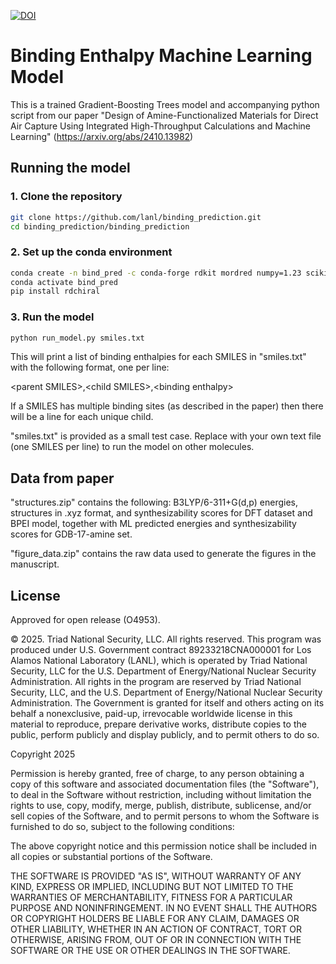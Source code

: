 [![DOI](https://zenodo.org/badge/1022298469.svg)](https://doi.org/10.5281/zenodo.17478788)


# Binding Enthalpy Machine Learning Model
This is a trained Gradient-Boosting Trees model and accompanying python script from our paper "Design of Amine-Functionalized Materials for Direct Air Capture Using Integrated High-Throughput Calculations and Machine Learning" (https://arxiv.org/abs/2410.13982)


## Running the model

### 1. Clone the repository 

```bash
git clone https://github.com/lanl/binding_prediction.git
cd binding_prediction/binding_prediction
```

### 2. Set up the conda environment

```bash
conda create -n bind_pred -c conda-forge rdkit mordred numpy=1.23 scikit-learn=1.3.0
conda activate bind_pred
pip install rdchiral
```

### 3. Run the model

```bash
python run_model.py smiles.txt
```

This will print a list of binding enthalpies for each SMILES in "smiles.txt" with the following format, one per line:

\<parent SMILES\>,\<child SMILES\>,\<binding enthalpy\>

If a SMILES has multiple binding sites (as described in the paper) then there will be a line for each unique child.


"smiles.txt" is provided as a small test case. Replace with your own text file (one SMILES per line) to run the model on other molecules.

## Data from paper
"structures.zip" contains the following: B3LYP/6-311+G(d,p) energies, structures in .xyz format, and synthesizability scores for DFT dataset and BPEI model, together with ML predicted energies and synthesizability scores for GDB-17-amine set.

"figure_data.zip" contains the raw data used to generate the figures in the manuscript.

## License

Approved for open release (O4953).

© 2025. Triad National Security, LLC. All rights reserved.
This program was produced under U.S. Government contract 89233218CNA000001 for Los Alamos
National Laboratory (LANL), which is operated by Triad National Security, LLC for the U.S.
Department of Energy/National Nuclear Security Administration. All rights in the program are
reserved by Triad National Security, LLC, and the U.S. Department of Energy/National Nuclear
Security Administration. The Government is granted for itself and others acting on its behalf a
nonexclusive, paid-up, irrevocable worldwide license in this material to reproduce, prepare
derivative works, distribute copies to the public, perform publicly and display publicly, and to permit
others to do so.

Copyright 2025
 
Permission is hereby granted, free of charge, to any person obtaining a copy of this software and associated documentation files (the "Software"), to deal in the Software without restriction, including without limitation the rights to use, copy, modify, merge, publish, distribute, sublicense, and/or sell copies of the Software, and to permit persons to whom the Software is furnished to do so, subject to the following conditions:
 
The above copyright notice and this permission notice shall be included in all copies or substantial portions of the Software.
 
THE SOFTWARE IS PROVIDED "AS IS", WITHOUT WARRANTY OF ANY KIND, EXPRESS OR
IMPLIED, INCLUDING BUT NOT LIMITED TO THE WARRANTIES OF MERCHANTABILITY,
FITNESS FOR A PARTICULAR PURPOSE AND NONINFRINGEMENT. IN NO EVENT SHALL THE
AUTHORS OR COPYRIGHT HOLDERS BE LIABLE FOR ANY CLAIM, DAMAGES OR OTHER
LIABILITY, WHETHER IN AN ACTION OF CONTRACT, TORT OR OTHERWISE, ARISING FROM,
OUT OF OR IN CONNECTION WITH THE SOFTWARE OR THE USE OR OTHER DEALINGS IN THE
SOFTWARE.
